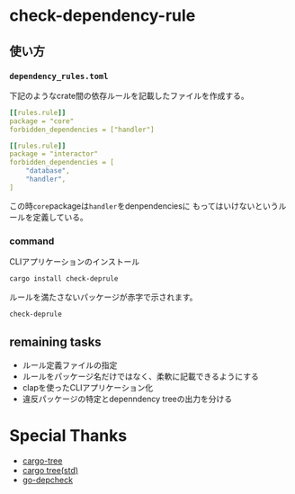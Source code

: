 # check-dependency-rule
## 使い方
### `dependency_rules.toml`

下記のようなcrate間の依存ルールを記載したファイルを作成する。

```yaml
[[rules.rule]]
package = "core"
forbidden_dependencies = ["handler"]

[[rules.rule]]
package = "interactor"
forbidden_dependencies = [
    "database",
    "handler",
]
```

この時`core`packageは`handler`をdenpendenciesに
もってはいけないというルールを定義している。

### command

CLIアプリケーションのインストール

```bash
cargo install check-deprule
```

ルールを満たさないパッケージが赤字で示されます。

```bash
check-deprule
```

## remaining tasks

- ルール定義ファイルの指定
- ルールをパッケージ名だけではなく、柔軟に記載できるようにする
- clapを使ったCLIアプリケーション化
- 違反パッケージの特定とdepenndency treeの出力を分ける

# Special Thanks
- [cargo-tree](https://github.com/sfackler/cargo-tree/tree/master)
- [cargo tree(std)](https://doc.rust-lang.org/nightly/nightly-rustc/cargo/ops/tree/index.html)
- [go-depcheck](https://github.com/v-standard/go-depcheck/tree/main)
